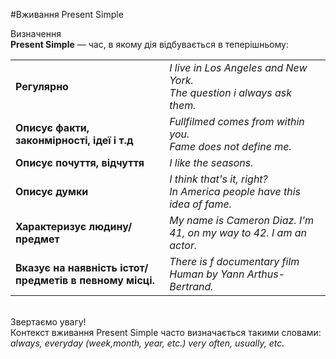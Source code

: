 #Вживання Present Simple

 <div class="eoz-wrap">
<span class="eoz">Визначення</span>
<div class="eoz-text">
<b>Present Simple</b> — час, в якому дія відбувається в теперішньому:
</div>
</div>


<table>
  <tr>
    <td><b>Регулярно</b></td>
    <td><i>I live in Los Angeles and New York.<br>
    The question i always ask them.</i></td> 
  </tr>
  <tr>
    <td><b>Описує факти, законмірності, ідеї і т.д</b></td>
    <td><i>Fullfilmed comes from within you.<br>
    Fame does not define me.</i></td> 
  </tr>
  <tr>
    <td><b>Описує почуття, відчуття</b></td>
    <td><i>I like the seasons.</i></td> 
  </tr>
    <tr>
    <td><b>Описує думки</b></td>
    <td><i>I think that's it, right?<br>
    In America people have this idea of fame.</i></td>
  </tr>
  <tr>
    <td><b>Характеризує людину/предмет</b></td>
    <td><i>My name is Cameron Diaz. I'm 41, on my way to 42. I am an actor.</i></td>
  </tr>
  <tr>
    <td><b>Вказує на наявність істот/предметів в певному місці. </b></td>
    <td><i>There is f documentary film Human by Yann Arthus-Bertrand.</i></td>
  </tr>
</table>
<br>

<div class="add-wrap">
<span class="add">Звертаємо увагу!</span>
<div class="add-text">
Контекст вживання Present Simple часто визначається такими словами:<br> <i>always, everyday (week,month, year, etc.) very often, usually, etc.</i>
</div>
</div>
